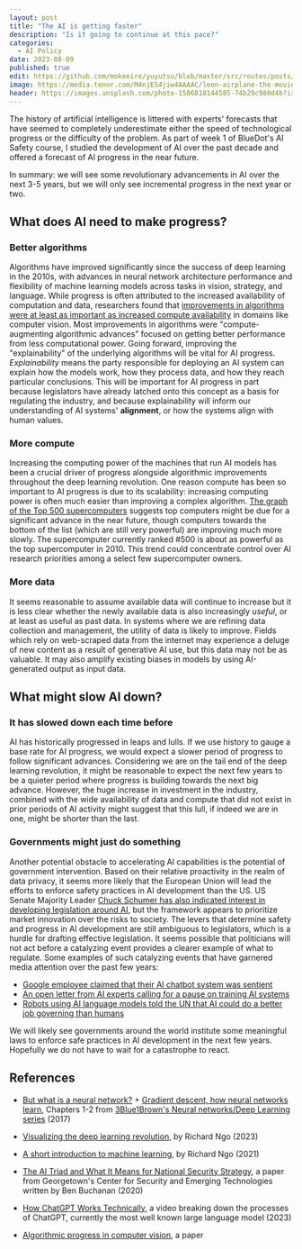 ```yaml
---
layout: post
title: "The AI is getting faster"
description: "Is it going to continue at this pace?"
categories:
  - AI Policy
date: 2023-08-09
published: true
edit: https://github.com/mokeeire/yuyutsu/blob/master/src/routes/posts/ai-progress/%2Bpage.md
image: https://media.tenor.com/M4njES4jiw4AAAAC/leon-airplane-the-movie.gif
header: https://images.unsplash.com/photo-1506818144585-74b29c980d4b?ixlib=rb-4.0.3&ixid=M3wxMjA3fDB8MHxwaG90by1wYWdlfHx8fGVufDB8fHx8fA%3D%3D&auto=format&fit=crop&w=1740&q=80
---
```


The history of artificial intelligence is littered with experts' forecasts that have seemed to completely underestimate either the speed of technological progress or the difficulty of the problem.
As part of week 1 of BlueDot's AI Safety course, I studied the development of AI over the past decade and offered a forecast of AI progress in the near future.

In summary: we will see some revolutionary advancements in AI over the next 3-5 years, but we will only see incremental progress in the next year or two.

## What does AI need to make progress?

### Better algorithms

Algorithms have improved significantly since the success of deep learning in the 2010s, with advances in neural network architecture performance and flexibility of machine learning models across tasks in vision, strategy, and language.
While progress is often attributed to the increased availability of computation and data, researchers found that [improvements in algorithms were at least as important as increased compute availability](https://epochai.org/blog/revisiting-algorithmic-progress) in domains like computer vision. 
Most improvements in algorithms were "compute-augmenting algorithmic advances" focused on getting better performance from less computational power.
Going forward, improving the "explainability" of the underlying algorithms will be vital for AI progress. 
*Explainability* means the party responsible for deploying an AI system can explain how the models work, how they process data, and how they reach particular conclusions.
This will be important for AI progress in part because legislators have already latched onto this concept as a basis for regulating the industry, and because explainability will inform our understanding of AI systems' **alignment**, or how the systems align with human values.

### More compute

Increasing the computing power of the machines that run AI models has been a crucial driver of progress alongside algorithmic improvements throughout the deep learning revolution. 
One reason compute has been so important to AI progress is due to its scalability: increasing computing power is often much easier than improving a complex algorithm.
[The graph of the Top 500 supercomputers](https://www.top500.org/statistics/perfdevel/) suggests top computers might be due for a significant advance in the near future, though computers towards the bottom of the list (which are still very powerful) are improving much more slowly.
The supercomputer currently ranked #500 is about as powerful as the top supercomputer in 2010.
This trend could concentrate control over AI research priorities among a select few supercomputer owners.

### More data

It seems reasonable to assume available data will continue to increase but it is less clear whether the newly available data is also increasingly _useful_, or at least as useful as past data.
In systems where we are refining data collection and management, the utility of data is likely to improve.
Fields which rely on web-scraped data from the internet may experience a deluge of new content as a result of generative AI use, but this data may not be as valuable.
It may also amplify existing biases in models by using AI-generated output as input data.

## What might slow AI down?

### It has slowed down each time before

AI has historically progressed in leaps and lulls.
If we use history to gauge a base rate for AI progress, we would expect a slower period of progress to follow significant advances.
Considering we are on the tail end of the deep learning revolution, it might be reasonable to expect the next few years to be a quieter period where progress is building towards the next big advance.
However, the huge increase in investment in the industry, combined with the wide availability of data and compute that did not exist in prior periods of AI activity might suggest that this lull, if indeed we are in one, might be shorter than the last.

### Governments might just do something

Another potential obstacle to accelerating AI capabilities is the potential of government intervention.
Based on their relative proactivity in the realm of data privacy, it seems more likely that the European Union will lead the efforts to enforce safety practices in AI development than the US.
US Senate Majority Leader [Chuck Schumer has also indicated interest in developing legislation around AI](https://www.csis.org/analysis/sen-chuck-schumer-launches-safe-innovation-ai-age-csis), but the framework appears to prioritize market innovation over the risks to society.
The levers that determine safety and progress in AI development are still ambiguous to legislators, which is a hurdle for drafting effective legislation.
It seems possible that politicians will not act before a catalyzing event provides a clearer example of what to regulate.
Some examples of such catalyzing events that have garnered media attention over the past few years:

- [Google employee claimed that their AI chatbot system was sentient](https://www.theguardian.com/technology/2022/jun/12/google-engineer-ai-bot-sentient-blake-lemoine)
- [An open letter from AI experts calling for a pause on training AI systems](https://futureoflife.org/open-letter/pause-giant-ai-experiments/)
- [Robots using AI language models told the UN that AI could do a better job governing than humans](https://www.rte.ie/news/2023/0707/1393383-ai-robots-rule-the-world/)

We will likely see governments around the world institute some meaningful laws to enforce safe practices in AI development in the next few years.
Hopefully we do not have to wait for a catastrophe to react.

## References

- [But what is a neural network?](https://www.youtube.com/watch?v=aircAruvnKk) + [Gradient descent, how neural networks learn](https://www.youtube.com/watch?v=IHZwWFHWa-w), Chapters 1-2 from [3Blue1Brown's Neural networks/Deep Learning series](https://www.youtube.com/playlist?list=PLZHQObOWTQDNU6R1_67000Dx_ZCJB-3pi) (2017)

- [Visualizing the deep learning revolution](https://medium.com/@richardcngo/visualizing-the-deep-learning-revolution-722098eb9c5), by Richard Ngo (2023)

- [A short introduction to machine learning](https://www.alignmentforum.org/posts/qE73pqxAZmeACsAdF/a-short-introduction-to-machine-learning), by Richard Ngo (2021)

- [The AI Triad and What It Means for National Security Strategy](https://cset.georgetown.edu/wp-content/uploads/CSET-AI-Triad-Report.pdf), a paper from Georgetown's Center for Security and Emerging Technologies written by Ben Buchanan (2020)

- [How ChatGPT Works Technically](https://www.youtube.com/watch?v=bSvTVREwSNw), a video breaking down the processes of ChatGPT, currently the most well known large language model (2023)

- [Algorithmic progress in computer vision](https://arxiv.org/abs/2212.05153), a paper